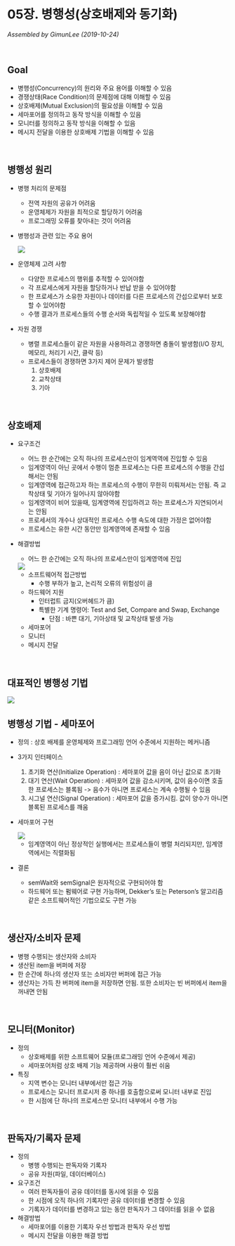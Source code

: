 # 05장. 병행성(상호배제와 동기화)

*Assembled by GimunLee (2019-10-24)*

<br>

## Goal

- 병행성(Concurrency)의 원리와 주요 용어를 이해할 수 있음
- 경쟁상태(Race Condition)의 문제점에 대해 이해할 수 있음
- 상호배제(Mutual Exclusion)의 필요성을 이해할 수 있음
- 세마포어를 정의하고 동작 방식을 이해할 수 있음
- 모니터를 정의하고 동작 방식을 이해할 수 있음
- 메시지 전달을 이용한 상호배제 기법을 이해할 수 있음

<br>

## 병행성 원리

- 병행 처리의 문제점

  - 전역 자원의 공유가 어려움
  - 운영체제가 자원을 최적으로 할당하기 어려움
  - 프로그래밍 오류를 찾아내는 것이 어려움

- 병행성과 관련 있는 주요 용어

  <img src="../resources/os-05-001.png">

- 운영체제 고려 사항

  - 다양한 프로세스의 행위를 추적할 수 있어야함
  - 각 프로세스에게 자원을 할당하거나 반납 받을 수 있어야함
  - 한 프로세스가 소유한 자원이나 데이터를 다른 프로세스의 간섭으로부터 보호할 수 있어야함
  - 수행 결과가 프로세스들의 수행 순서와 독립적일 수 있도록 보장해야함

- 자원 경쟁

  - 병렬 프로세스들이 같은 자원을 사용하려고 경쟁하면 충돌이 발생함(I/O 장치, 메모리, 처리기 시간, 클락 등)
  - 프로세스들이 경쟁하면 3가지 제어 문제가 발생함
    1. 상호배제
    2. 교착상태
    3. 기아

<br>

## 상호배제

- 요구조건

  - 어느 한 순간에는 오직 하나의 프로세스만이 임계역역에 진입할 수 있음
  - 임계영역이 아닌 곳에서 수행이 멈춘 프로세스는 다른 프로세스의 수행을 간섭해서는 안됨
  - 임계영역에 접근하고자 하는 프로세스의 수행이 무한히 미뤄져서는 안됨. 즉 교착상태 및 기아가 일어나지 않아야함
  - 임계영역이 비어 있을때, 임계영역에 진입하려고 하는 프로세스가 지연되어서는 안됨
  - 프로세서의 개수나 상대적인 프로세스 수행 속도에 대한 가정은 없어야함
  - 프로세스는 유한 시간 동안만 임계영역에 존재할 수 있음

- 해결방법

  - 어느 한 순간에는 오직 하나의 프로세스만이 임계영역에 진입

  <img src="../resources/os-05-002.png">

  - 소프트웨어적 접근방법
    - 수행 부하가 높고, 논리적 오류의 위험성이 큼
  - 하드웨어 지원
    - 인터럽트 금지(오버헤드가 큼)
    - 특별한 기계 명령어: Test and Set, Compare and Swap, Exchange
      - 단점 : 바쁜 대기, 기아상태 및 교착상태 발생 가능
  - 세마포어
  - 모니터 
  - 메시지 전달 

<br>

## 대표적인 병행성 기법

<img src="../resources/os-05-003.png">

<br>

## 병행성 기법 - 세마포어

- 정의 : 상호 배제를 운영체제와 프로그래밍 언어 수준에서 지원하는 메커니즘

- 3가지 인터페이스

  1. 초기화 연산(Initialize Operation) : 세마포어 값을 음이 아닌 값으로 초기화
  2. 대기 연산(Wait Operation) : 세마포어 값을 감소시키며, 값이 음수이면 호출한 프로세스는 블록됨 -> 음수가 아니면 프로세스는 계속 수행될 수 있음
  3. 시그널 연산(Signal Operation) : 세마포어 값을 증가시킴. 값이 양수가 아니면 블록된 프로세스를 깨움

- 세마포어 구현

  <img src="../resources/os-05-004.png">

  - 임계영역이 아닌 정상적인 실행에서는 프로세스들이 병렬 처리되지만, 임계영역에서는 직렬화됨

- 결론

  - semWait와 semSignal은 원자적으로 구현되어야 함
  - 하드웨어 또는 펌웨어로 구현 가능하며, Dekker’s 또는 Peterson’s 알고리즘 같은 소프트웨어적인 기법으로도 구현 가능

<br>

## 생산자/소비자 문제

- 병행 수행되는 생산자와 소비자
- 생산된 item을 버퍼에 저장
- 한 순간에 하나의 생산자 또는 소비자만 버퍼에 접근 가능
- 생산자는 가득 찬 버퍼에 item을 저장하면 안됨. 또한 소비자는 빈 버퍼에서 item을 꺼내면 안됨

<br>

## 모니터(Monitor)

- 정의 
  - 상호배제를 위한 소프트웨어 모듈(프로그래밍 언어 수준에서 제공)
  - 세마포어처럼 상호 배제 기능 제공하며 사용이 훨씬 쉬움
- 특징
  - 지역 변수는 모니터 내부에서만 접근 가능
  - 프로세스는 모니터 프로시저 중 하나를 호출함으로써 모니터 내부로 진입
  - 한 시점에 단 하나의 프로세스만 모니터 내부에서 수행 가능

<br>

## 판독자/기록자 문제

- 정의
  - 병행 수행되는 판독자와 기록자
  - 공유 자원(파일, 데이터베이스)
- 요구조건
  - 여러 판독자들이 공유 데이터를 동시에 읽을 수 있음
  - 한 시점에 오직 하나의 기록자만 공유 데이터를 변경할 수 있음
  - 기록자가 데이터를 변경하고 있는 동안 판독자가 그 데이터를 읽을 수 없음
- 해결방법
  - 세마포어를 이용한 기록자 우선 방법과 판독자 우선 방법
  - 메시지 전달을 이용한 해결 방법

